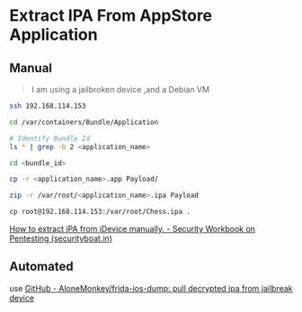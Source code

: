 # Extract IPA From AppStore Application
## Manual
> I am using a jailbroken device ,and a Debian VM

```bash
ssh 192.168.114.153

cd /var/containers/Bundle/Application

# Identify Bundle Id
ls * | grep -b 2 <application_name>

cd <bundle_id>

cp -r <application_name>.app Payload/

zip -r /var/root/<application_name>.ipa Payload

cp root@192.168.114.153:/var/root/Chess.ipa .
```

[How to extract iPA from iDevice manually. - Security Workbook on Pentesting (securityboat.in)](https://workbook.securityboat.in/resources/ios-app-pentest/how-to-extract-ipa-from-idevice-manually.)

## Automated
use [GitHub - AloneMonkey/frida-ios-dump: pull decrypted ipa from jailbreak device](https://github.com/AloneMonkey/frida-ios-dump)